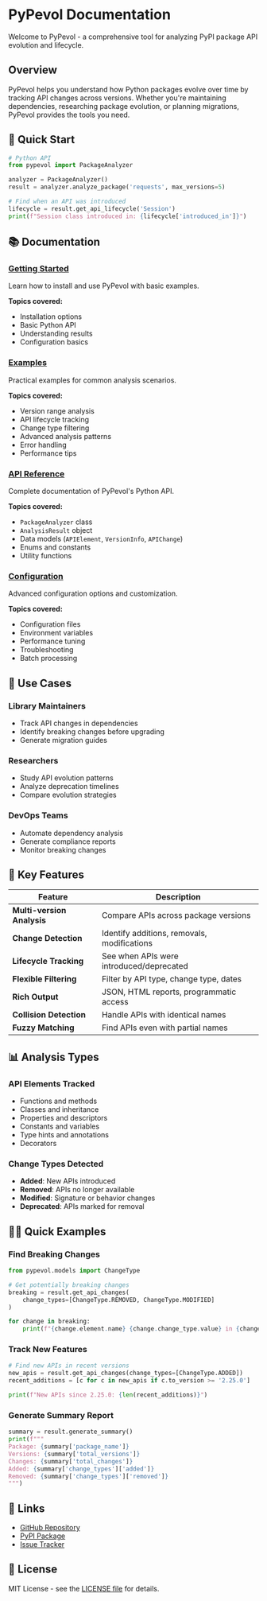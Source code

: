 # PyPevol Documentation

Welcome to PyPevol - a comprehensive tool for analyzing PyPI package API evolution and lifecycle.

## Overview

PyPevol helps you understand how Python packages evolve over time by tracking API changes across versions. Whether you're maintaining dependencies, researching package evolution, or planning migrations, PyPevol provides the tools you need.

## 🚀 Quick Start

```python
# Python API
from pypevol import PackageAnalyzer

analyzer = PackageAnalyzer()
result = analyzer.analyze_package('requests', max_versions=5)

# Find when an API was introduced
lifecycle = result.get_api_lifecycle('Session')
print(f"Session class introduced in: {lifecycle['introduced_in']}")
```

## 📚 Documentation

### [Getting Started](getting-started.md)
Learn how to install and use PyPevol with basic examples.

**Topics covered:**
- Installation options
- Basic Python API
- Understanding results
- Configuration basics

### [Examples](examples.md)
Practical examples for common analysis scenarios.

**Topics covered:**
- Version range analysis
- API lifecycle tracking
- Change type filtering
- Advanced analysis patterns
- Error handling
- Performance tips

### [API Reference](api-reference.md)
Complete documentation of PyPevol's Python API.

**Topics covered:**
- `PackageAnalyzer` class
- `AnalysisResult` object
- Data models (`APIElement`, `VersionInfo`, `APIChange`)
- Enums and constants
- Utility functions

### [Configuration](configuration.md)
Advanced configuration options and customization.

**Topics covered:**
- Configuration files
- Environment variables
- Performance tuning
- Troubleshooting
- Batch processing

## 🎯 Use Cases

### Library Maintainers
- Track API changes in dependencies
- Identify breaking changes before upgrading
- Generate migration guides

### Researchers
- Study API evolution patterns
- Analyze deprecation timelines  
- Compare evolution strategies

### DevOps Teams
- Automate dependency analysis
- Generate compliance reports
- Monitor breaking changes

## 🔧 Key Features

| Feature | Description |
|---------|-------------|
| **Multi-version Analysis** | Compare APIs across package versions |
| **Change Detection** | Identify additions, removals, modifications |
| **Lifecycle Tracking** | See when APIs were introduced/deprecated |
| **Flexible Filtering** | Filter by API type, change type, dates |
| **Rich Output** | JSON, HTML reports, programmatic access |
| **Collision Detection** | Handle APIs with identical names |
| **Fuzzy Matching** | Find APIs even with partial names |

## 📊 Analysis Types

### API Elements Tracked
- Functions and methods
- Classes and inheritance
- Properties and descriptors  
- Constants and variables
- Type hints and annotations
- Decorators

### Change Types Detected
- **Added**: New APIs introduced
- **Removed**: APIs no longer available
- **Modified**: Signature or behavior changes
- **Deprecated**: APIs marked for removal

## 🏃‍♂️ Quick Examples

### Find Breaking Changes
```python
from pypevol.models import ChangeType

# Get potentially breaking changes
breaking = result.get_api_changes(
    change_types=[ChangeType.REMOVED, ChangeType.MODIFIED]
)

for change in breaking:
    print(f"{change.element.name} {change.change_type.value} in {change.to_version}")
```

### Track New Features  
```python
# Find new APIs in recent versions
new_apis = result.get_api_changes(change_types=[ChangeType.ADDED])
recent_additions = [c for c in new_apis if c.to_version >= '2.25.0']

print(f"New APIs since 2.25.0: {len(recent_additions)}")
```

### Generate Summary Report
```python
summary = result.generate_summary()
print(f"""
Package: {summary['package_name']}
Versions: {summary['total_versions']} 
Changes: {summary['total_changes']}
Added: {summary['change_types']['added']}
Removed: {summary['change_types']['removed']}
""")
```

## 🔗 Links

- [GitHub Repository](https://github.com/likaixin2000/py-package-evol)
- [PyPI Package](https://pypi.org/project/pypevol)
- [Issue Tracker](https://github.com/likaixin2000/py-package-evol/issues)

## 📄 License

MIT License - see the [LICENSE file](https://github.com/likaixin2000/py-package-evol/blob/main/LICENSE) for details.
